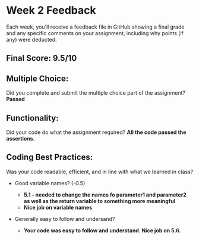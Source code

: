 # Week 2 Feedback
Each week, you'll receive a feedback file in GitHub showing a final grade and any specific comments on your assignment, including why points (if any) were deducted.

## Final Score: 9.5/10

## Multiple Choice:
Did you complete and submit the multiple choice part of the assignment?
**Passed**

## Functionality:
Did your code do what the assignment required?
**All the code passed the assertions.**

## Coding Best Practices:
Was your code readable, efficient, and in line with what we learned in class?
  
* Good variable names? (-0.5)
  * **5.1 - needed to change the names fo parameter1 and parameter2 as well as the return variable to something more meaningful**
  * **Nice job on variable names**

* Generally easy to follow and undersand?
  * **Your code was easy to follow and understand. Nice job on 5.6.**
